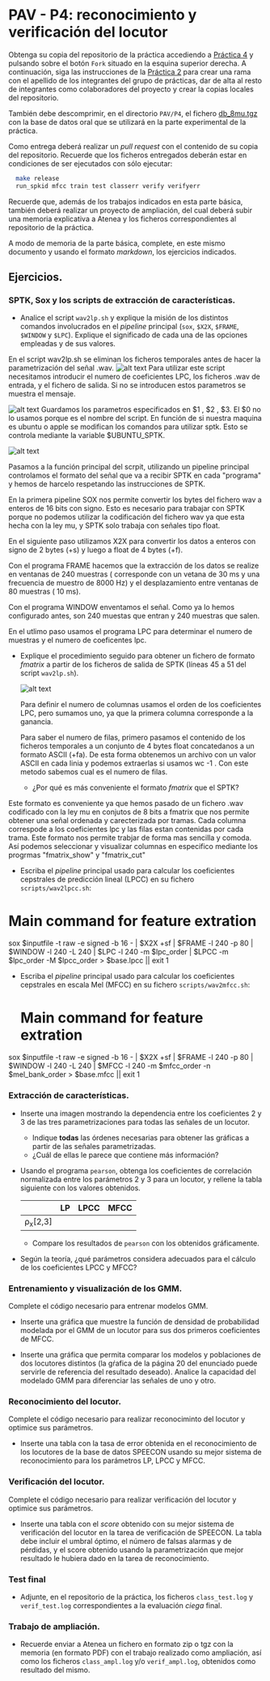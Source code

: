 PAV - P4: reconocimiento y verificación del locutor
===================================================

Obtenga su copia del repositorio de la práctica accediendo a [Práctica 4](https://github.com/albino-pav/P4)
y pulsando sobre el botón `Fork` situado en la esquina superior derecha. A continuación, siga las
instrucciones de la [Práctica 2](https://github.com/albino-pav/P2) para crear una rama con el apellido de
los integrantes del grupo de prácticas, dar de alta al resto de integrantes como colaboradores del proyecto
y crear la copias locales del repositorio.

También debe descomprimir, en el directorio `PAV/P4`, el fichero [db_8mu.tgz](https://atenea.upc.edu/mod/resource/view.php?id=3654387?forcedownload=1)
con la base de datos oral que se utilizará en la parte experimental de la práctica.

Como entrega deberá realizar un *pull request* con el contenido de su copia del repositorio. Recuerde
que los ficheros entregados deberán estar en condiciones de ser ejecutados con sólo ejecutar:

~~~~~~~~~~~~~~~~~~~~~~~~~~~~~~~~~~~~~~~~~~~~~~~~~~~~~.sh
  make release
  run_spkid mfcc train test classerr verify verifyerr
~~~~~~~~~~~~~~~~~~~~~~~~~~~~~~~~~~~~~~~~~~~~~~~~~~~~~

Recuerde que, además de los trabajos indicados en esta parte básica, también deberá realizar un proyecto
de ampliación, del cual deberá subir una memoria explicativa a Atenea y los ficheros correspondientes al
repositorio de la práctica.

A modo de memoria de la parte básica, complete, en este mismo documento y usando el formato *markdown*, los
ejercicios indicados.

## Ejercicios.

### SPTK, Sox y los scripts de extracción de características.

- Analice el script `wav2lp.sh` y explique la misión de los distintos comandos involucrados en el *pipeline*
  principal (`sox`, `$X2X`, `$FRAME`, `$WINDOW` y `$LPC`). Explique el significado de cada una de las 
  opciones empleadas y de sus valores.

En el script wav2lp.sh se eliminan los ficheros temporales antes de hacer la parametrización del señal .wav.
![alt text](Imag/WAV2LP_cap1.png)
Para utilizar este script necesitamos introducir el numero de coeficientes LPC, los ficheros .wav de entrada, y el fichero de salida. Si no se introducen estos parametros se muestra el mensaje. 

![alt text](Imag/WAV2LP_cap2.png)
Guardamos los parametros especificados en $1 , $2 , $3. El $0 no lo usamos porque es el nombre del script. En función de si nuestra maquina es ubuntu o apple se modifican los comandos para utilizar sptk. Esto se controla mediante la variable $UBUNTU_SPTK. 

![alt text](Imag/WAV2LP_cap3.png)

Pasamos a la función principal del scrpit, utilizando un pipeline principal controlamos el formato del señal que va a recibir SPTK en cada "programa" y hemos de harcelo respetando las instrucciones de SPTK.

En la primera pipeline SOX nos permite convertir los bytes del fichero wav a enteros de 16 bits con signo. Esto es necesario para trabajar con SPTK porque no podemos utilizar la codificación del fichero wav ya que esta hecha con la ley mu, y SPTK solo trabaja con señales tipo float.

En el siguiente paso utilizamos X2X para convertir los datos a enteros con signo de 2 bytes (+s) y luego a float de 4 bytes (+f).

Con el programa FRAME hacemos que la extracción de los datos se realize en ventanas de 240 muestras ( corresponde con un vetana de 30 ms y una frecuencia de muestro de 8000 Hz) y el desplazamiento entre ventanas de 80 muestras ( 10 ms).

Con el programa WINDOW enventamos el señal. Como ya lo hemos configurado antes, son 240 muestas que entran y 240 muestras que salen.

En el utlimo paso usamos el programa LPC para determinar el numero de muestras y el numero de coeficentes lpc.

- Explique el procedimiento seguido para obtener un fichero de formato *fmatrix* a partir de los ficheros de
  salida de SPTK (líneas 45 a 51 del script `wav2lp.sh`).

  ![alt text](Imag/WAV2LP_cap4.png)

  Para definir el numero de columnas usamos el orden de los coeficientes LPC, pero sumamos uno, ya que la primera columna corresponde a la ganancia.

  Para saber el numero de filas, primero pasamos el contenido de los ficheros temporales a un conjunto de 4 bytes float concatedanos  a un formato ASCII (+fa). De esta forma obtenemos un archivo con un valor ASCII en cada linia  y podemos extraerlas si usamos wc -1 . Con este metodo sabemos cual es el numero de filas. 


  * ¿Por qué es más conveniente el formato *fmatrix* que el SPTK?

Este formato es conveniente ya que hemos pasado de un fichero .wav codificado con la ley mu en conjutos de 8 bits a fmatrix que nos permite obtener una señal ordenada y carecterizada por tramas. Cada columna correspode a los coeficientes lpc y las filas estan contenidas por cada trama. Este formato nos permite trabjar de forma mas sencilla y comoda. Así podemos seleccionar y visualizar columnas en especifico mediante los progrmas "fmatrix_show" y "fmatrix_cut"


- Escriba el *pipeline* principal usado para calcular los coeficientes cepstrales de predicción lineal
  (LPCC) en su fichero <code>scripts/wav2lpcc.sh</code>:

# Main command for feature extration
sox $inputfile -t raw -e signed -b 16 - | $X2X +sf | $FRAME -l 240 -p 80 | $WINDOW -l 240 -L 240 |
	$LPC -l 240 -m $lpc_order | $LPCC -m $lpc_order -M $lpcc_order > $base.lpcc || exit 1

- Escriba el *pipeline* principal usado para calcular los coeficientes cepstrales en escala Mel (MFCC) en su fichero <code>scripts/wav2mfcc.sh</code>:

  # Main command for feature extration
sox $inputfile -t raw -e signed -b 16 - | $X2X +sf | $FRAME -l 240 -p 80 | $WINDOW -l 240 -L 240 |
	$MFCC -l 240 -m $mfcc_order -n $mel_bank_order > $base.mfcc || exit 1

### Extracción de características.

- Inserte una imagen mostrando la dependencia entre los coeficientes 2 y 3 de las tres parametrizaciones
  para todas las señales de un locutor.
  
  + Indique **todas** las órdenes necesarias para obtener las gráficas a partir de las señales 
    parametrizadas.
  + ¿Cuál de ellas le parece que contiene más información?

- Usando el programa <code>pearson</code>, obtenga los coeficientes de correlación normalizada entre los
  parámetros 2 y 3 para un locutor, y rellene la tabla siguiente con los valores obtenidos.

  |                        | LP   | LPCC | MFCC |
  |------------------------|:----:|:----:|:----:|
  | &rho;<sub>x</sub>[2,3] |      |      |      |
  
  + Compare los resultados de <code>pearson</code> con los obtenidos gráficamente.
  
- Según la teoría, ¿qué parámetros considera adecuados para el cálculo de los coeficientes LPCC y MFCC?

### Entrenamiento y visualización de los GMM.

Complete el código necesario para entrenar modelos GMM.

- Inserte una gráfica que muestre la función de densidad de probabilidad modelada por el GMM de un locutor
  para sus dos primeros coeficientes de MFCC.

- Inserte una gráfica que permita comparar los modelos y poblaciones de dos locutores distintos (la gŕafica
  de la página 20 del enunciado puede servirle de referencia del resultado deseado). Analice la capacidad
  del modelado GMM para diferenciar las señales de uno y otro.

### Reconocimiento del locutor.

Complete el código necesario para realizar reconociminto del locutor y optimice sus parámetros.

- Inserte una tabla con la tasa de error obtenida en el reconocimiento de los locutores de la base de datos
  SPEECON usando su mejor sistema de reconocimiento para los parámetros LP, LPCC y MFCC.

### Verificación del locutor.

Complete el código necesario para realizar verificación del locutor y optimice sus parámetros.

- Inserte una tabla con el *score* obtenido con su mejor sistema de verificación del locutor en la tarea
  de verificación de SPEECON. La tabla debe incluir el umbral óptimo, el número de falsas alarmas y de
  pérdidas, y el score obtenido usando la parametrización que mejor resultado le hubiera dado en la tarea
  de reconocimiento.
 
### Test final

- Adjunte, en el repositorio de la práctica, los ficheros `class_test.log` y `verif_test.log` 
  correspondientes a la evaluación *ciega* final.

### Trabajo de ampliación.

- Recuerde enviar a Atenea un fichero en formato zip o tgz con la memoria (en formato PDF) con el trabajo 
  realizado como ampliación, así como los ficheros `class_ampl.log` y/o `verif_ampl.log`, obtenidos como 
  resultado del mismo.
